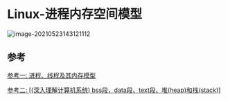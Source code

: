 # Linux-进程内存空间模型

![image-20210523143121112](https://raw.githubusercontent.com/Abug0/Typora-Pics/master/pics/Typora20210523143122.png)

## 参考

[参考一: 进程、线程及其内存模型](https://buptjz.github.io/2014/04/23/processAndThreads)

[参考二: [(深入理解计算机系统) bss段，data段、text段、堆(heap)和栈(stack)]](https://www.cnblogs.com/yanghong-hnu/p/4705755.html)